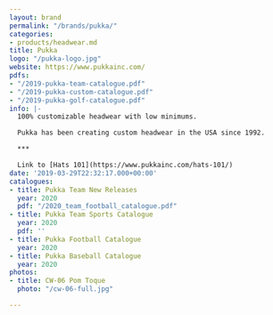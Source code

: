 ```yaml
---
layout: brand
permalink: "/brands/pukka/"
categories:
- products/headwear.md
title: Pukka
logo: "/pukka-logo.jpg"
website: https://www.pukkainc.com/
pdfs:
- "/2019-pukka-team-catalogue.pdf"
- "/2019-pukka-custom-catalogue.pdf"
- "/2019-pukka-golf-catalogue.pdf"
info: |-
  100% customizable headwear with low minimums.

  Pukka has been creating custom headwear in the USA since 1992.

  ***

  Link to [Hats 101](https://www.pukkainc.com/hats-101/)
date: '2019-03-29T22:32:17.000+00:00'
catalogues:
- title: Pukka Team New Releases
  year: 2020
  pdf: "/2020_team_football_catalogue.pdf"
- title: Pukka Team Sports Catalogue
  year: 2020
  pdf: ''
- title: Pukka Football Catalogue
  year: 2020
- title: Pukka Baseball Catalogue
  year: 2020
photos:
- title: CW-06 Pom Toque
  photo: "/cw-06-full.jpg"

---
```

